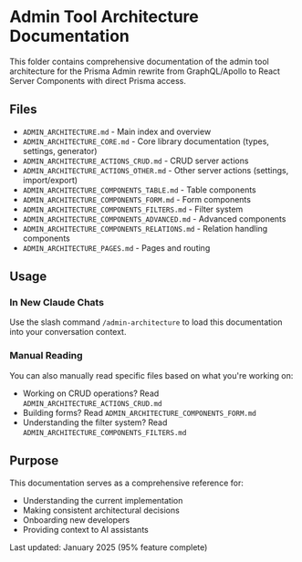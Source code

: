 # Admin Tool Architecture Documentation

This folder contains comprehensive documentation of the admin tool architecture for the Prisma Admin rewrite from GraphQL/Apollo to React Server Components with direct Prisma access.

## Files

- `ADMIN_ARCHITECTURE.md` - Main index and overview
- `ADMIN_ARCHITECTURE_CORE.md` - Core library documentation (types, settings, generator)
- `ADMIN_ARCHITECTURE_ACTIONS_CRUD.md` - CRUD server actions
- `ADMIN_ARCHITECTURE_ACTIONS_OTHER.md` - Other server actions (settings, import/export)
- `ADMIN_ARCHITECTURE_COMPONENTS_TABLE.md` - Table components
- `ADMIN_ARCHITECTURE_COMPONENTS_FORM.md` - Form components
- `ADMIN_ARCHITECTURE_COMPONENTS_FILTERS.md` - Filter system
- `ADMIN_ARCHITECTURE_COMPONENTS_ADVANCED.md` - Advanced components
- `ADMIN_ARCHITECTURE_COMPONENTS_RELATIONS.md` - Relation handling components
- `ADMIN_ARCHITECTURE_PAGES.md` - Pages and routing

## Usage

### In New Claude Chats

Use the slash command `/admin-architecture` to load this documentation into your conversation context.

### Manual Reading

You can also manually read specific files based on what you're working on:
- Working on CRUD operations? Read `ADMIN_ARCHITECTURE_ACTIONS_CRUD.md`
- Building forms? Read `ADMIN_ARCHITECTURE_COMPONENTS_FORM.md`
- Understanding the filter system? Read `ADMIN_ARCHITECTURE_COMPONENTS_FILTERS.md`

## Purpose

This documentation serves as a comprehensive reference for:
- Understanding the current implementation
- Making consistent architectural decisions
- Onboarding new developers
- Providing context to AI assistants

Last updated: January 2025 (95% feature complete)